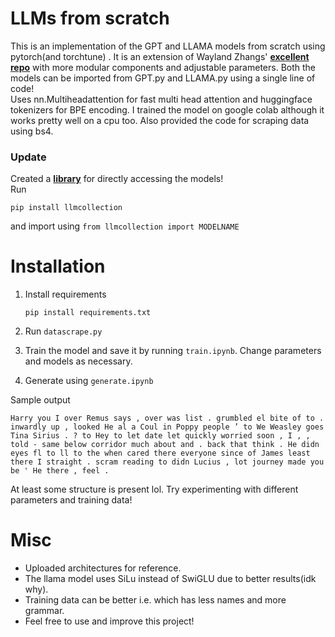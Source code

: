 # LLMs from scratch
This is an implementation of the GPT and LLAMA models from scratch using pytorch(and torchtune) . It is an extension of Wayland Zhangs' **[excellent repo](https://github.com/waylandzhang/Transformer-from-scratch)** with more modular components and adjustable parameters. Both the models can be imported from GPT.py and LLAMA.py using a single line of code!<br/>
Uses nn.Multiheadattention for fast multi head attention and huggingface tokenizers for BPE encoding. I trained the model on google colab although it works pretty well on a cpu too. Also provided the code for scraping data using bs4.<br/>
### Update
Created a **[library](https://pypi.org/project/llmcollection/)** for directly accessing the models!<br/>
Run
```
pip install llmcollection
```
and import using `from llmcollection import MODELNAME`<br/>

# Installation

1. Install requirements
   ```
   pip install requirements.txt
   ```
2. Run `datascrape.py` 

3. Train the model and save it by running `train.ipynb`. Change parameters and models as necessary.

4. Generate using `generate.ipynb`
   
Sample output
   ```
   Harry you I over Remus says , over was list . grumbled el bite of to . inwardly up , looked He al a Coul in Poppy people ’ to We Weasley goes Tina Sirius . ? to Hey to let date let quickly worried soon , I , , told - same below corridor much about and . back that think . He didn eyes fl to ll to the when cared there everyone since of James least there I straight . scram reading to didn Lucius , lot journey made you be ' He there , feel .
   ```
At least some structure is present lol. Try experimenting with different parameters and training data!
# Misc
<ul>
  <li>Uploaded architectures for reference.</li>
  <li>The llama model uses SiLu instead of SwiGLU due to better results(idk why).</li>
  <li>Training data can be better i.e. which has less names and more grammar.</li>
  <li>Feel free to use and improve this project!</li>
</ul>
